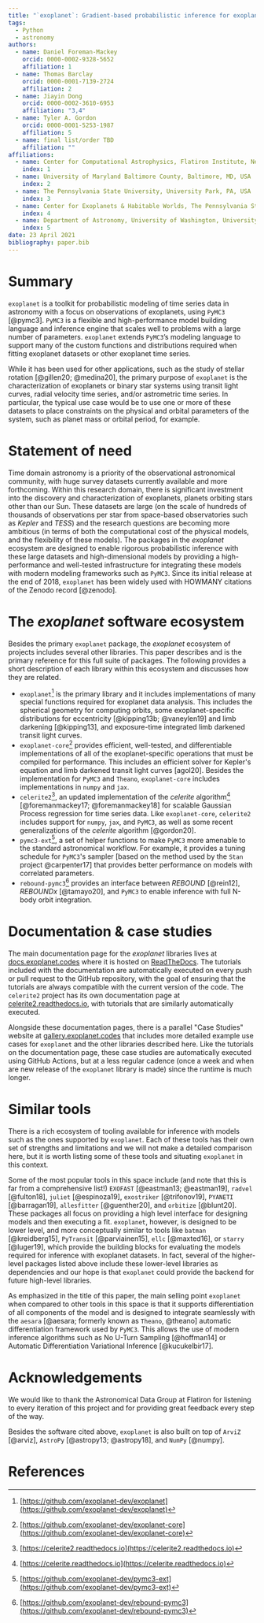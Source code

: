 ```yaml
---
title: "`exoplanet`: Gradient-based probabilistic inference for exoplanet data & other astronomical time series"
tags:
  - Python
  - astronomy
authors:
  - name: Daniel Foreman-Mackey
    orcid: 0000-0002-9328-5652
    affiliation: 1
  - name: Thomas Barclay
    orcid: 0000-0001-7139-2724
    affiliation: 2
  - name: Jiayin Dong
    orcid: 0000-0002-3610-6953
    affiliation: "3,4"
  - name: Tyler A. Gordon
    orcid: 0000-0001-5253-1987
    affiliation: 5
  - name: final list/order TBD
    affiliation: ""
affiliations:
  - name: Center for Computational Astrophysics, Flatiron Institute, New York, NY, USA
    index: 1
  - name: University of Maryland Baltimore County, Baltimore, MD, USA
    index: 2
  - name: The Pennsylvania State University, University Park, PA, USA
    index: 3
  - name: Center for Exoplanets & Habitable Worlds, The Pennsylvania State University, University Park, PA, USA
    index: 4
  - name: Department of Astronomy, University of Washington, University of Washington, Seattle, WA, USA
    index: 5
date: 23 April 2021
bibliography: paper.bib
---
```


# Summary

`exoplanet` is a toolkit for probabilistic modeling of time series data in
astronomy with a focus on observations of exoplanets, using `PyMC3` [@pymc3].
`PyMC3` is a flexible and high-performance model building language and inference
engine that scales well to problems with a large number of parameters.
`exoplanet` extends `PyMC3`’s modeling language to support many of the custom
functions and distributions required when fitting exoplanet datasets or other
exoplanet time series.

While it has been used for other applications, such as the study of stellar
rotation [@gillen20; @medina20], the primary purpose of `exoplanet` is the
characterization of exoplanets or binary star systems using transit light
curves, radial velocity time series, and/or astrometric time series. In
particular, the typical use case would be to use one or more of these datasets
to place constraints on the physical and orbital parameters of the system, such
as planet mass or orbital period, for example.

# Statement of need

Time domain astronomy is a priority of the observational astronomical community,
with huge survey datasets currently available and more forthcoming. Within this
research domain, there is significant investment into the discovery and
characterization of exoplanets, planets orbiting stars other than our Sun. These
datasets are large (on the scale of hundreds of thousands of observations per
star from space-based observatories such as _Kepler_ and _TESS_) and the
research questions are becoming more ambitious (in terms of both the
computational cost of the physical models, and the flexibility of these models).
The packages in the _exoplanet_ ecosystem are designed to enable rigorous
probabilistic inference with these large datasets and high-dimensional models by
providing a high-performance and well-tested infrastructure for integrating
these models with modern modeling frameworks such as `PyMC3`. Since its initial
release at the end of 2018, `exoplanet` has been widely used with HOWMANY
citations of the Zenodo record [@zenodo].

# The _exoplanet_ software ecosystem

Besides the primary `exoplanet` package, the _exoplanet_ ecosystem of projects
includes several other libraries. This paper describes and is the primary
reference for this full suite of packages. The following provides a short
description of each library within this ecosystem and discusses how they are
related.

- `exoplanet`[^exoplanet] is the primary library and it includes implementations
  of many special functions required for exoplanet data analysis. This includes
  the spherical geometry for computing orbits, some exoplanet-specific
  distributions for eccentricity [@kipping13b; @vaneylen19] and limb darkening
  [@kipping13], and exposure-time integrated limb darkened transit light curves.
- `exoplanet-core`[^exoplanet-core] provides efficient, well-tested, and
  differentiable implementations of all of the exoplanet-specific operations
  that must be compiled for performance. This includes an efficient solver for
  Kepler's equation and limb darkened transit light curves [agol20]. Besides the
  implementation for `PyMC3` and `Theano`, `exoplanet-core` includes
  implementations in `numpy` and `jax`.
- `celerite2`[^celerite2], an updated implementation of the _celerite_
  algorithm[^celerite] [@foremanmackey17; @foremanmackey18] for scalable
  Gaussian Process regression for time series data. Like `exoplanet-core`,
  `celerite2` includes support for `numpy`, `jax`, and `PyMC3`, as well as some
  recent generalizations of the _celerite_ algorithm [@gordon20].
- `pymc3-ext`[^pymc3-ext], a set of helper functions to make `PyMC3` more
  amenable to the standard astronomical workflow. For example, it provides a
  tuning schedule for `PyMC3`'s sampler [based on the method used by the `Stan`
  project @carpenter17] that provides better performance on models with
  correlated parameters.
- `rebound-pymc3`[^rebound-pymc3] provides an interface between _REBOUND_
  [@rein12], _REBOUNDx_ [@tamayo20], and `PyMC3` to enable inference with full
  N-body orbit integration.

# Documentation & case studies

The main documentation page for the _exoplanet_ libraries lives at
[docs.exoplanet.codes](https://docs.exoplanet.codes) where it is hosted on
[ReadTheDocs](https://readthedocs.org). The tutorials included with the
documentation are automatically executed on every push or pull request to the
GitHub repository, with the goal of ensuring that the tutorials are always
compatible with the current version of the code. The `celerite2` project has its
own documentation page at
[celerite2.readthedocs.io](https://celerite2.readthedocs.io), with tutorials
that are similarly automatically executed.

Alongside these documentation pages, there is a parallel "Case Studies" website
at [gallery.exoplanet.codes](https://gallery.exoplanet.codes) that includes more
detailed example use cases for `exoplanet` and the other libraries described
here. Like the tutorials on the documentation page, these case studies are
automatically executed using GitHub Actions, but at a less regular cadence (once
a week and when are new release of the `exoplanet` library is made) since the
runtime is much longer.

# Similar tools

There is a rich ecosystem of tooling available for inference with models such as
the ones supported by `exoplanet`. Each of these tools has their own set of
strengths and limitations and we will not make a detailed comparison here, but
it is worth listing some of these tools and situating `exoplanet` in this
context.

Some of the most popular tools in this space include (and note that this is far
from a comprehensive list!) `EXOFAST` [@eastman13; @eastman19], `radvel`
[@fulton18], `juliet` [@espinoza19], `exostriker` [@trifonov19], `PYANETI`
[@barragan19], `allesfitter` [@guenther20], and `orbitize` [@blunt20]. These
packages all focus on providing a high level interface for designing models and
then executing a fit. `exoplanet`, however, is designed to be lower level, and
more conceptually similar to tools like `batman` [@kreidberg15], `PyTransit`
[@parviainen15], `ellc` [@maxted16], or `starry` [@luger19], which provide the
building blocks for evaluating the models required for inference with exoplanet
datasets. In fact, several of the higher-level packages listed above include
these lower-level libraries as dependencies and our hope is that `exoplanet`
could provide the backend for future high-level libraries.

As emphasized in the title of this paper, the main selling point `exoplanet`
when compared to other tools in this space is that it supports differentiation
of all components of the model and is designed to integrate seamlessly with the
`aesara` [@aesara; formerly known as `Theano`, @theano] automatic differentiation
framework used by `PyMC3`. This allows the use of modern inference algorithms
such as No U-Turn Sampling [@hoffman14] or Automatic Differentiation Variational
Inference [@kucukelbir17].

# Acknowledgements

We would like to thank the Astronomical Data Group at Flatiron for listening to
every iteration of this project and for providing great feedback every step of
the way.

Besides the software cited above, `exoplanet` is also built on top of `ArviZ`
[@arviz], `AstroPy` [@astropy13; @astropy18], and `NumPy` [@numpy].

# References

[^exoplanet]: [https://github.com/exoplanet-dev/exoplanet](https://github.com/exoplanet-dev/exoplanet)
[^exoplanet-core]: [https://github.com/exoplanet-dev/exoplanet-core](https://github.com/exoplanet-dev/exoplanet-core)
[^celerite2]: [https://celerite2.readthedocs.io](https://celerite2.readthedocs.io)
[^celerite]: [https://celerite.readthedocs.io](https://celerite.readthedocs.io)
[^pymc3-ext]: [https://github.com/exoplanet-dev/pymc3-ext](https://github.com/exoplanet-dev/pymc3-ext)
[^rebound-pymc3]: [https://github.com/exoplanet-dev/rebound-pymc3](https://github.com/exoplanet-dev/rebound-pymc3)

